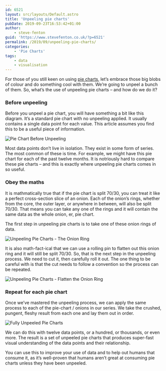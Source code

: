 ```yaml
---
id: 6521
layout: src/layouts/Default.astro
title: 'Unpeeling pie charts'
pubDate: 2019-09-23T16:53:42+01:00
author:
    - steve-fenton
guid: 'https://www.stevefenton.co.uk/?p=6521'
permalink: /2019/09/unpeeling-pie-charts/
categories:
    - 'Pie Charts'
tags:
    - data
    - visualisation
---
```


For those of you still keen on using [pie charts](https://www.stevefenton.co.uk/category/pie-charts/), let’s embrace those big blobs of colour and do something cool with them. We’re going to unpeel a bunch of them. So, what’s the use of unpeeling pie charts – and how do we do it?

### Before unpeeling

Before you unpeel a pie chart, you will have something a bit like this diagram. It’s a standard pie chart with no unpeeling applied. It usually contains a single data point for each value. This article assumes you find this to be a useful piece of information.

![Pie Chart Before Unpeeling](https://www.stevefenton.co.uk/wp-content/uploads/2019/09/pie-chart-not-yet-unpeeled.jpg)

Most data points don’t live in isolation. They exist in some form of series. The most common of these is time. For example, we might have this pie chart for each of the past twelve months. It is notriously hard to compare these pie charts – and this is exactly where unpeeling pie charts comes in so useful.

### Obey the maths

It is mathmatically true that if the pie chart is split 70/30, you can treat it like a perfect cross-section slice of an onion. Each of the onion’s rings, whether from the core, the outer layer, or anywhere in between, will also be split 70/30. That means you can take any one of the rings and it will contain the same data as the whole onion, er, pie chart.

The first step in unpeeling pie charts is to take one of these onion rings of data.

![Unpeeling Pie Charts - The Onion Ring](https://www.stevefenton.co.uk/wp-content/uploads/2019/09/pie-chart-unpeeling-one-layer.jpg)

It is also math-fact-ical that we can use a rolling pin to flatten out this onion ring and it will still be split 70/30. So, that is the next step in the unpeeling process. We need to cut it, then carefully roll it out. The one thing to be careful with is that the cut needs to follow a convention so the process can be repeated.

![Unpeeling Pie Charts - Flatten the Onion Ring](https://www.stevefenton.co.uk/wp-content/uploads/2019/09/pie-chart-unpeeled-and-flattened-layer.jpg)

### Repeat for each pie chart

Once we’ve mastered the unpeeling process, we can apply the same process to each of the pie-chart / onions in our series. We take the crushed, pungent, fleshy result from each one and lay them out in order.

![Fully Unpeeled Pie Charts](https://www.stevefenton.co.uk/wp-content/uploads/2019/09/multiple-pie-charts-unpeeled.jpg)

We can do this with twelve data points, or a hundred, or thousands, or even more. The result is a set of unpeeled pie charts that produces super-fast visual understanding of the data points and their relationship.

You can use this to improve your use of data and to help out humans that consume it, as it’s well-proven that humans aren’t great at consuming pie charts unless they have been unpeeled.